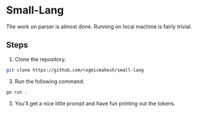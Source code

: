 # Small-Lang

The work on parser is almost done. Running on local machine is fairly trivial.

## Steps

1. Clone the repository.

```bash
git clone https://github.com/regmicmahesh/small-lang
```
3. Run the following command.

```bash
go run .
```

3. You'll get a nice little prompt and have fun printing out the tokens.

